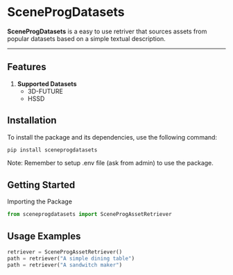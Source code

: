 # **SceneProgDatasets**

**SceneProgDatasets** is a easy to use retriver that sources assets from popular datasets based on a simple textual description. 

---

## **Features**
1. **Supported Datasets**
    - 3D-FUTURE
    - HSSD

## **Installation**
To install the package and its dependencies, use the following command:
```bash
pip install sceneprogdatasets
```
Note: Remember to setup .env file (ask from admin) to use the package.

## **Getting Started**
Importing the Package
```python
from sceneprogdatasets import SceneProgAssetRetriever
```

## **Usage Examples**
```python
retriever = SceneProgAssetRetriever()
path = retriever("A simple dining table")
path = retriever("A sandwitch maker")
```
